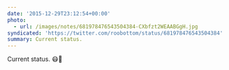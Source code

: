 ```yaml
---
date: '2015-12-29T23:12:54+00:00'
photo:
  - url: /images/notes/681978476543504384-CXbfzt2WEAABGgH.jpg
syndicated: 'https://twitter.com/roobottom/status/681978476543504384'
summary: Current status.
---
```

Current status. 😷🤒 
